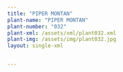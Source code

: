 ```yaml
---
title: "PIPER MONTAN"
plant-name: "PIPER MONTAN"
plant-number: "032"
plant-xml: /assets/xml/plant032.xml
plant-img: /assets/img/plant032.jpg
layout: single-xml


---
```

